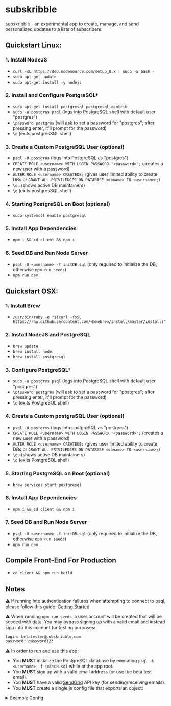# subskribble
subskribble - an experimental app to create, manage, and send personalized updates to a lists of subscribers.

## Quickstart Linux:

### 1. Install NodeJS

- `curl -sL https://deb.nodesource.com/setup_8.x | sudo -E bash -`
- `sudo apt-get update`
- `sudo apt-get install -y nodejs`

### 2. Install and Configure PostgreSQL†
- `sudo apt-get install postgresql postgresql-contrib`
- `sudo -u postgres psql` (logs into PostgreSQL shell with default user "postgres")
- `\password postgres` (will ask to set a password for "postgres"; after pressing enter, it'll prompt for the password)
- `\q` (exits postgresSQL shell)

### 3. Create a Custom PostgreSQL User (optional)
- `psql -U postgres` (logs into PostgreSQL as "postgres")
- `CREATE ROLE <username> WITH LOGIN PASSWORD '<password>';` (creates a new user with a password)
- `ALTER ROLE <username> CREATEDB;` (gives user limited ability to create DBs or `GRANT ALL PRIVILEDGES ON DATABASE <dbname> TO <username>;`)
- `\du` (shows active DB maintainers)
- `\q` (exits postgresSQL shell)

### 4. Starting PostgreSQL on Boot (optional)
- `sudo systemctl enable postgresql`

### 5. Install App Dependencies

- `npm i && cd client && npm i`

### 6. Seed DB and Run Node Server
- `psql -U <username> -f initDB.sql` (only required to initialize the DB, otherwise `npm run seeds`)
- `npm run dev`



## Quickstart OSX:

### 1. Install Brew

- `/usr/bin/ruby -e "$(curl -fsSL https://raw.githubusercontent.com/Homebrew/install/master/install)"`

### 2. Install NodeJS and PostgreSQL

- `brew update`
- `brew install node`
- `brew install postgresql`

### 3. Configure PostgreSQL†
- `sudo -u postgres psql` (logs into PostgreSQL shell with default user "postgres")
- `\password postgres` (will ask to set a password for "postgres"; after pressing enter, it'll prompt for the password)
- `\q` (exits PostgreSQL shell)

### 4. Create a Custom postgreSQL User (optional)
- `psql -U postgres` (logs into postgreSQL as "postgres")
- `CREATE ROLE <username> WITH LOGIN PASSWORD '<password>';` (creates a new user with a password)
- `ALTER ROLE <username> CREATEDB;` (gives user limited ability to create DBs or `GRANT ALL PRIVILEDGES ON DATABASE <dbname> TO <username>;`)
- `\du` (shows active DB maintainers)
- `\q` (exits PostgreSQL shell)

### 5. Starting PostgreSQL on Boot (optional)
- `brew services start postgresql`

### 6. Install App Dependencies

- `npm i && cd client && npm i`

### 7. Seed DB and Run Node Server
- `psql -U <username> -f initDB.sql` (only required to initialize the DB, otherwise `npm run seeds`)
- `npm run dev`


## Compile Front-End For Production

- `cd client && npm run build`

## Notes
⚠️ If running into authentication failures when attempting to connect to psql, please follow this guide: <a href="https://connect.boundlessgeo.com/docs/suite/4.8/dataadmin/pgGettingStarted/firstconnect.html">Getting Started</a>

⚠️ When running `npm run seeds`, a user account will be created that will be seeded with data. You may bypass signing up with a valid email and instead sign into this account for testing purposes:
```
login: betatester@subskribble.com
password: password123
```

⚠️ In order to run and use this app:
- You **MUST** initialize the PostgreSQL database by executing `psql -U <username> -f initDB.sql` while at the app root.
- You **MUST** sign up with a valid email address (or use the beta test email).
- You **MUST** have a valid <a href="https://sendgrid.com/">SendGrid</a> API key (for sending/receiving emails).
- You **MUST** create a single js config file that exports an object:
<details>
<summary>Example Config</summary>
<pre><code>
module.exports = {
  "development": {
    cookieKey: "unique_cookie_key",
    database: "postgres_db_name",
    dbport: postgres_db_port,
    dbpassword: "postgres_db_password",
    dbowner: "postgres_db_owner",
    host: "localhost",
    port: 5000,
    portal: "http://localhost:3000/",
    sendgridAPIKey: "sendgrid_api_key",
    url: "http://localhost:5000/",
  },
  "production": {
    cookieKey: "unique_cookie_key",
    database: "postgres_db_name",
    dbport: postgres_db_port,
    dbpassword: "postgres_db_password",
    dbowner: "postgres_db_owner",
    host: "localhost",
    port: 5000,
    portal: "http://project-domain.com",
    sendgridAPIKey: "sendgrid_api_key",
    url: "http://localhost:5000/",
  },
  "staging": {
    cookieKey: "unique_cookie_key",
    database: "postgres_db_name",
    dbport: postgres_db_port,
    dbpassword: "postgres_db_password",
    dbowner: "postgres_db_owner",
    host: "localhost",
    port: 5000,
    portal: "http://staging-domain.com",
    sendgridAPIKey: "sendgrid_api_key",
    url: "http://localhost:5000/",
  },
  "testing": {
    cookieKey: "unique_cookie_key",
    database: "postgres_db_name",
    dbport: postgres_db_port,
    dbpassword: "postgres_db_password",
    dbowner: "postgres_db_owner",
    host: "localhost",
    port: 5000,
    portal: ""http://testing-domain.com"",
    sendgridAPIKey: "sendgrid_api_key",
    url: "http://localhost:5000/",
  }
}
</code></pre>
</details>
